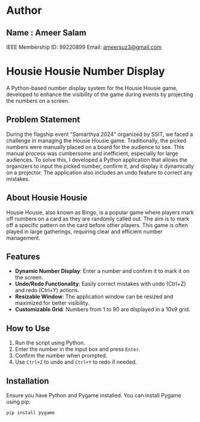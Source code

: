 # Author
## Name : Ameer Salam
IEEE Membership ID: 99220899
Email: ameersuz3@gmail.com

# Housie Housie Number Display

A Python-based number display system for the Housie Housie game, developed to enhance the visibility of the game during events by projecting the numbers on a screen.

## Problem Statement

During the flagship event "Samarthya 2024" organized by SSIT, we faced a challenge in managing the Housie Housie game. Traditionally, the picked numbers were manually placed on a board for the audience to see. This manual process was cumbersome and inefficient, especially for large audiences. To solve this, I developed a Python application that allows the organizers to input the picked number, confirm it, and display it dynamically on a projector. The application also includes an undo feature to correct any mistakes.

## About Housie Housie

Housie Housie, also known as Bingo, is a popular game where players mark off numbers on a card as they are randomly called out. The aim is to mark off a specific pattern on the card before other players. This game is often played in large gatherings, requiring clear and efficient number management.

## Features

- **Dynamic Number Display**: Enter a number and confirm it to mark it on the screen.
- **Undo/Redo Functionality**: Easily correct mistakes with undo (Ctrl+Z) and redo (Ctrl+Y) actions.
- **Resizable Window**: The application window can be resized and maximized for better visibility.
- **Customizable Grid**: Numbers from 1 to 90 are displayed in a 10x9 grid.

## How to Use

1. Run the script using Python.
2. Enter the number in the input box and press `Enter`.
3. Confirm the number when prompted.
4. Use `Ctrl+Z` to undo and `Ctrl+Y` to redo if needed.

## Installation

Ensure you have Python and Pygame installed. You can install Pygame using pip:

```bash
pip install pygame
